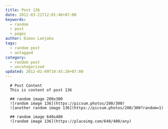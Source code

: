 ```yaml
---
title: Post 136
date: 2012-03-21T12:01:46+07:00
keywords:
  - random
  - post
  - pages
author: Dimas Lanjaka
tags:
  - random post
  - untagged
category:
  - random post
  - uncategorized
updated: 2012-01-09T10:45:20+07:00
---
```


      # Post Content
      This is content of post 136

      ## random image 200x300
      ![random image 136](https://picsum.photos/200/300)
      ![another random image 136](https://picsum.photos/200/300?random=1)

      ## random image 640x480
      ![random image 136](https://placeimg.com/640/480/any)
      